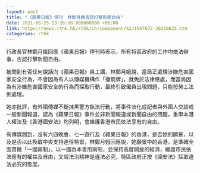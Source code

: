 ```yaml
---
layout: post
title: "《蘋果日報》停刊　林鄭月娥否認打擊新聞自由"
date: 2021-06-25 13:26:38.000000000 +08:00
link: https://news.rthk.hk/rthk/ch/component/k2/1597672-20210625.htm
categories: rthk
---
```


行政長官林鄭月娥回應《蘋果日報》停刊時表示，所有特區政府的工作均依法辦事，否認打擊新聞自由。

被問到有否任何說話向《蘋果日報》員工講，林鄭月娥說，當局正處理涉嫌危害國家安全行為，不會因為有人以傳媒機構作「擋箭牌」，就免於法律懲處，而當局因為有涉嫌危害國家安全的行為而採取行動，最終引致僱員出現問題，只能按勞工法例處理。

她亦批評，有外國傳媒不斷抹黑警方執法行動，將事件淡化成記者與外國人交談或一般新聞報道，認為《蘋果日報》事件並非新聞報道或新聞自由的問題，重申本港人權法及《香港國安法》均列明，會維護香港市民依法享有的自由。

有傳媒問到，沒有六四晚會、七一遊行及《蘋果日報》的香港，是否她的願景，以及是否以此換取中央支持連任特首，林鄭月娥回應說，她願景中的香港，是準確全面貫徹「一國兩制」，以一國為本善用兩制，並保持高度開放的經濟，維護市民依法應有的權益及自由，又說法治精神是違法必究，特區政府正按《國安法》採取違法必究的態度。
